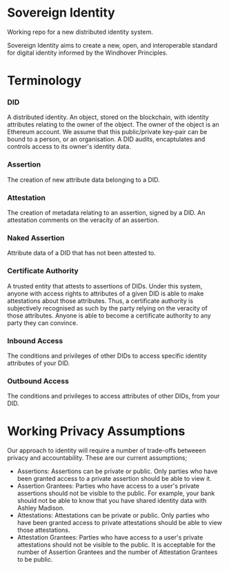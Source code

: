 # Sovereign Identity
Working repo for a new distributed identity system.

Sovereign Identity aims to create a new, open, and interoperable standard for digital identity informed by the Windhover Principles.

# Terminology

### DID
A distributed identity. An object, stored on the blockchain, with identity attributes relating to the owner of the object. The owner of the object is an Ethereum account. We assume that this public/private key-pair can be bound to a person, or an organisation. A DID audits, encaptulates and controls access to its owner's identity data.

### Assertion
The creation of new attribute data belonging to a DID.

### Attestation
The creation of metadata relating to an assertion, signed by a DID. An attestation comments on the veracity of an assertion.

### Naked Assertion
Attribute data of a DID that has not been attested to.

### Certificate Authority
A trusted entity that attests to assertions of DIDs. Under this system, anyone with access rights to attributes of a given DID is able to make attestations about those attributes. Thus, a certificate authority is subjectively recognised as such by the party relying on the veracity of those attributes. Anyone is able to become a certificate authority to any party they can convince.

### Inbound Access
The conditions and privileges of other DIDs to access specific identity attributes of your DID.

### Outbound Access
The conditions and privileges to access attributes of other DIDs, from your DID. 

# Working Privacy Assumptions

Our approach to identity will require a number of trade-offs betweeen privacy and accountability. These are our current  assumptions;

- Assertions: Assertions can be private or public. Only parties who have been granted access to a private assertion should be able to view it.
- Assertion Grantees: Parties who have access to a user's private assertions should not be visible to the public. For example, your bank should not be able to know that you have shared identity data with Ashley Madison.
- Attestations: Attestations can be private or public. Only parties who have been granted access to private attestations should be able to view those attestations.
- Attestation Grantees: Parties who have access to a user's private attestations should not be visible to the public.
It is acceptable for the number of Assertion Grantees and the number of Attestation Grantees to be public.
